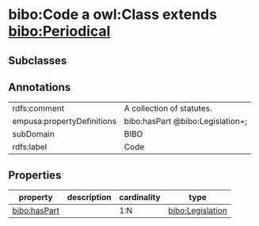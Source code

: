 # bibo:Code a owl:Class extends [bibo:Periodical](/ontology/bibo/Periodical)

## Subclasses

## Annotations

|||
|-----|-----|
|rdfs:comment|A collection of statutes.|
|empusa:propertyDefinitions|bibo:hasPart @bibo:Legislation+;|
|subDomain|BIBO|
|rdfs:label|Code|

## Properties

|property|description|cardinality|type|
|-----|-----|-----|-----|
|[bibo:hasPart](/ontology/bibo/hasPart)||1:N|[bibo:Legislation](/ontology/bibo/Legislation)|
